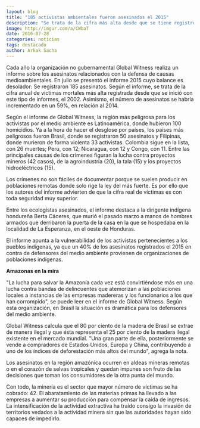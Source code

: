 ```yaml
---
layout: blog
title: "185 activistas ambientales fueron asesinados el 2015"
description: "Se trata de la cifra más alta desde que se tiene registro. Brasil es uno de los países con mayor número de casos. El 40 por ciento de los asesinados son indígenas, según el informe publicado este mes por la organización no gubernamental Global Witness."
image: http://imgur.com/a/CWbaT
date: 2016-07-28
categories: noticias
tags: destacado
author: Arkak Sacha
---
```


Cada año la organización no gubernamental Global Witness realiza un informe sobre los asesinatos relacionados con la defensa de causas medioambientales. En julio se presentó el informe 2015 cuyo balance es desolador: Se registraron 185 asesinatos. Según el informe, se trata de la cifra anual de víctimas mortales más alta registrada desde que se inició con este tipo de informes, el 2002. Asimismo, el número de asesinatos se habría incrementado en un 59%, en relación al 2014.

Según el informe de Global Witness, la región más peligrosa para los activistas por el medio ambiente es Latinoamérica, donde hubieron 100 homicidios. Ya a la hora de hacer el desglose por países, los países más peligrosos fueron Brasil, donde se registraron 50 asesinatos y Filipinas, donde murieron de forma violenta 33 activistas. Colombia sigue en la lista, con 26 muertes; Perú, con 12; Nicaragua, con 12 y Congo, con 11. Entre las principales causas de los crímenes figuran la lucha contra proyectos mineros (42 casos), de la agroindustria (20), la tala (15) y los proyectos hidroeléctricos (15).

Los crímenes no son fáciles de documentar porque se suelen producir en poblaciones remotas donde solo rige la ley del más fuerte. Es por ello que los autores del informe advierten de que la cifra real de víctimas es con toda seguridad muy superior.

Entre los ecologistas asesinados, el informe destaca a la dirigente indígena hondureña Berta Cáceres, que murió el pasado marzo a manos de hombres armados que derribaron la puerta de la casa en la que se hospedaba en la localidad de La Esperanza, en el oeste de Honduras.

El informe apunta a la vulnerabilidad de los activistas pertenecientes a los pueblos indígenas, ya que un 40% de los asesinatos registrados el 2015 en contra de defensores del medio ambiente provienen de organizaciones de poblaciones indígenas. 

<b>Amazonas en la mira</b>

"La lucha para salvar la Amazonía cada vez está convirtiéndose más en una lucha contra bandas de delincuentes que atemorizan a las poblaciones locales a instancias de las empresas madereras y los funcionarios a los que han corrompido", se puede leer en el informe de Global Witness. Según esta organización, en Brasil la situación es dramática para los defensores del medio ambiente. 

Global Witness calcula que el 80 por ciento de la madera de Brasil se extrae de manera ilegal y que ésta representa el 25 por ciento de la madera ilegal existente en el mercado mundial. "Una gran parte de ella, posteriormente se vende a compradores de Estados Unidos, Europa y China, contribuyendo a uno de los índices de deforestación más altos del mundo", agrega la nota.

Los asesinatos en la región amazónica ocurren en aldeas mineras remotas o en el corazón de selvas tropicales y quedan impunes son fruto de las decisiones que toman los consumidores de la otra punta del mundo.

Con todo, la minería es el sector que mayor número de víctimas se ha cobrado: 42. El abaratamiento de las materias primas ha llevado a las empresas a aumentar su producción para compensar la caída de ingresos. La intensificación de la actividad extractiva ha traído consigo la invasión de territorios vedados a la actividad minera sin que las autoridades hayan sido capaces de impedirlo.

